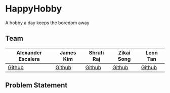 # HappyHobby
A hobby a day keeps the boredom away

## Team

|Alexander Escalera|James Kim|Shruti Raj|Zikai Song|Leon Tan|
|---|---|---|---|---|
|[Github](https://github.com/Alexanderes)|[Github](https://github.com/thejameskim)|[Github](https://github.com/shrutir5/)|[Github](https://github.com/kevins99-1736304)|[Github](https://github.com/lleontan)|
## Problem Statement


